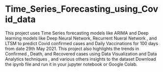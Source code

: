 # Time_Series_Forecasting_using_Covid_data

This project uses Time Series forecasting models like ARIMA and Deep learning models like Deep Neural Network, Recurrent Nueral Network , and LTSM to predict 
Covid confirmed cases and Daily Vaccinations for 100 days from date 29th May 2021.
This project also highlights the trends in Confirmed , Death, and Recovered cases using Data Visualization and Data Analytics techniques , and various others insights to the
dataset
Download the ipynb file and run it in your jupyter notebook or Google Colab.
